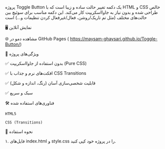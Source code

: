 پروژه Toggle Button یک دکمه تغییر حالت ساده و زیبا است که با HTML و CSS خالص طراحی شده و بدون نیاز به جاوااسکریپت کار می‌کند. این دکمه مناسب برای سوئیچ بین حالت‌های مختلف (مثل تم تاریک/روشن، فعال/غیرفعال کردن تنظیمات و...) است

🖥️ نمایش آنلاین

🌐 مشاهده دمو در GitHub Pages ( https://maysam-ghaysari.github.io/Toggle-Button/)

📌 ویژگی‌های پروژه


✅ بدون استفاده از جاوااسکریپت (Pure CSS)

✅ افکت‌های نرم و جذاب با CSS Transitions

✅ قابلیت شخصی‌سازی آسان (رنگ، اندازه و شکل)

✅ سبک و سریع

🛠️ فناوری‌های استفاده شده

    HTML5

    CSS (Transitions)

🎯 نحوه استفاده

۱. فایل‌های index.html و style.css را در پروژه خود کپی کنید.

